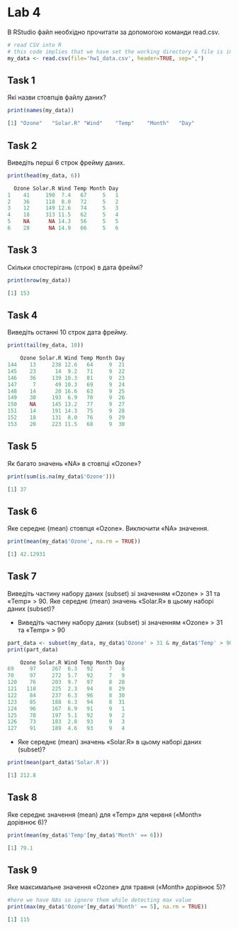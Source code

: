 # Lab 4
В RStudio файл необхідно прочитати за допомогою команди read.csv.

```R
# read CSV into R
# this code implies that we have set the working directory & file is in the root of it
my_data <- read.csv(file='hw1_data.csv', header=TRUE, sep=",")
```

## Task 1

Які назви стовпців файлу даних?

```R
print(names(my_data))
```
```R
[1] "Ozone"   "Solar.R" "Wind"    "Temp"    "Month"   "Day" 
```

## Task 2

Виведіть перші 6 строк фрейму даних.

```R
print(head(my_data, 6))
```
```R
  Ozone Solar.R Wind Temp Month Day
1    41     190  7.4   67     5   1
2    36     118  8.0   72     5   2
3    12     149 12.6   74     5   3
4    18     313 11.5   62     5   4
5    NA      NA 14.3   56     5   5
6    28      NA 14.9   66     5   6
```

## Task 3

Скільки спостерігань (строк) в дата фреймі?

```R
print(nrow(my_data))
```
```R
[1] 153
```

## Task 4

Виведіть останні 10 строк дата фрейму.

```R
print(tail(my_data, 10))
```
```R
    Ozone Solar.R Wind Temp Month Day
144    13     238 12.6   64     9  21
145    23      14  9.2   71     9  22
146    36     139 10.3   81     9  23
147     7      49 10.3   69     9  24
148    14      20 16.6   63     9  25
149    30     193  6.9   70     9  26
150    NA     145 13.2   77     9  27
151    14     191 14.3   75     9  28
152    18     131  8.0   76     9  29
153    20     223 11.5   68     9  30
```

## Task 5

Як багато значень «NA» в стовпці «Ozone»?

```R
print(sum(is.na(my_data$'Ozone')))
```
```R
[1] 37
```

## Task 6

Яке середнє (mean) стовпця «Ozone». Виключити «NA» значення.

```R
print(mean(my_data$'Ozone', na.rm = TRUE))
```
```R
[1] 42.12931
```

## Task 7

Виведіть частину набору даних (subset) зі значенням «Ozone» > 31 та «Temp» > 90. Яке середнє (mean) значень «Solar.R» в цьому наборі даних (subset)?

+ Виведіть частину набору даних (subset) зі значенням «Ozone» > 31 та «Temp» > 90
```R
part_data <- subset(my_data, my_data$'Ozone' > 31 & my_data$'Temp' > 90)
print(part_data)
```
```R
    Ozone Solar.R Wind Temp Month Day
69     97     267  6.3   92     7   8
70     97     272  5.7   92     7   9
120    76     203  9.7   97     8  28
121   118     225  2.3   94     8  29
122    84     237  6.3   96     8  30
123    85     188  6.3   94     8  31
124    96     167  6.9   91     9   1
125    78     197  5.1   92     9   2
126    73     183  2.8   93     9   3
127    91     189  4.6   93     9   4
```

+ Яке середнє (mean) значень «Solar.R» в цьому наборі даних (subset)?
```R
print(mean(part_data$'Solar.R'))
```
```R
[1] 212.8
```

## Task 8

Яке середнє значення (mean) для «Temp» для червня («Month» дорівнює 6)?

```R
print(mean(my_data$'Temp'[my_data$'Month' == 6]))
```
```R
[1] 79.1
```

## Task 9

Яке максимальне значення «Ozone» для травня («Month» дорівнює 5)?

```R
#here we have NAs so ignore them while detecting max value
print(max(my_data$'Ozone'[my_data$'Month' == 5], na.rm = TRUE))
```
```R
[1] 115
```
